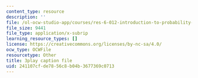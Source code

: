 ```yaml
---
content_type: resource
description: ''
file: /ol-ocw-studio-app/courses/res-6-012-introduction-to-probability-spring-2018/241107cfde7856c8b04b3677369c0713_iBqEF1cB7nE.vtt
file_size: 9441
file_type: application/x-subrip
learning_resource_types: []
license: https://creativecommons.org/licenses/by-nc-sa/4.0/
ocw_type: OCWFile
resourcetype: Other
title: 3play caption file
uid: 241107cf-de78-56c8-b04b-3677369c0713
---
```

